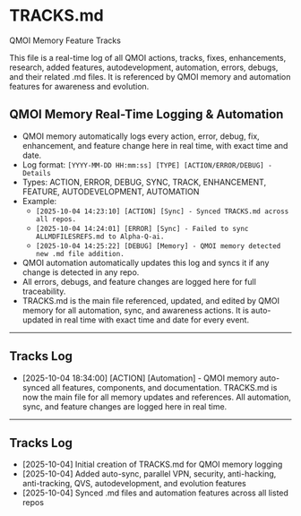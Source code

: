 # TRACKS.md

QMOI Memory Feature Tracks

This file is a real-time log of all QMOI actions, tracks, fixes, enhancements, research, added features, autodevelopment, automation, errors, debugs, and their related .md files. It is referenced by QMOI memory and automation features for awareness and evolution.


## QMOI Memory Real-Time Logging & Automation

- QMOI memory automatically logs every action, error, debug, fix, enhancement, and feature change here in real time, with exact time and date.
- Log format: `[YYYY-MM-DD HH:mm:ss] [TYPE] [ACTION/ERROR/DEBUG] - Details`
- Types: ACTION, ERROR, DEBUG, SYNC, TRACK, ENHANCEMENT, FEATURE, AUTODEVELOPMENT, AUTOMATION
- Example:
	- `[2025-10-04 14:23:10] [ACTION] [Sync] - Synced TRACKS.md across all repos.`
	- `[2025-10-04 14:24:01] [ERROR] [Sync] - Failed to sync ALLMDFILESREFS.md to Alpha-Q-ai.`
	- `[2025-10-04 14:25:22] [DEBUG] [Memory] - QMOI memory detected new .md file addition.`
- QMOI automation automatically updates this log and syncs it if any change is detected in any repo.
- All errors, debugs, and feature changes are logged here for full traceability.
- TRACKS.md is the main file referenced, updated, and edited by QMOI memory for all automation, sync, and awareness actions. It is auto-updated in real time with exact time and date for every event.

---

## Tracks Log
- [2025-10-04 18:34:00] [ACTION] [Automation] - QMOI memory auto-synced all features, components, and documentation. TRACKS.md is now the main file for all memory updates and references. All automation, sync, and feature changes are logged here in real time.

---

## Tracks Log
- [2025-10-04] Initial creation of TRACKS.md for QMOI memory logging
- [2025-10-04] Added auto-sync, parallel VPN, security, anti-hacking, anti-tracking, QVS, autodevelopment, and evolution features
- [2025-10-04] Synced .md files and automation features across all listed repos
